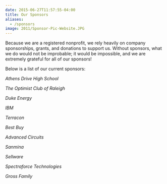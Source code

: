 ```yaml
---
date: 2015-06-27T11:57:55-04:00
title: Our Sponsors
aliases:
  - /sponsors
image: 2011/Sponsor-Pic-Website.JPG
---
```


Because we are a registered nonprofit, we rely heavily on company sponsorships, grants, and donations to support us. Without sponsors, what we do would not be improbable; it would be impossible, and we are extremely grateful for all of our sponsors!

Below is a list of our current sponsors:

*Athens Drive High School*

*The Optimist Club of Raleigh*

*Duke Energy*

*IBM*

*Terracon*

*Best Buy*

*Advanced Circuits*

*Sanmina*

*Sellware*

*Spectraforce Technologies*

*Gross Family*
